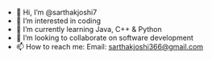 - 👋 Hi, I’m @sarthakjoshi7
- 👀 I’m interested in coding
- 🌱 I’m currently learning Java, C++ & Python
- 💞️ I’m looking to collaborate on software development
- 📫 How to reach me: Email: sarthakjoshi366@gmail.com

<!---
sarthakjoshi7/sarthakjoshi7 is a ✨ special ✨ repository because its `README.md` (this file) appears on your GitHub profile.
You can click the Preview link to take a look at your changes.
--->
